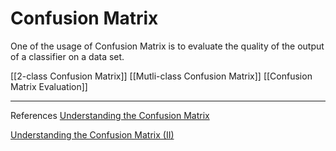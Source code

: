# Confusion Matrix 
One of the usage of Confusion Matrix is to evaluate the quality of the output of a classifier on a data set.

[[2-class Confusion Matrix]]
[[Mutli-class Confusion Matrix]]
[[Confusion Matrix Evaluation]]

---
References 
[Understanding the Confusion Matrix](https://dev.to/overrideveloper/understanding-the-confusion-matrix-2dk8)

[Understanding the Confusion Matrix (II)](https://dev.to/overrideveloper/understanding-the-confusion-matrix-264i)

